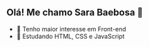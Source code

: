 ## Olá! Me chamo Sara Baebosa 👋

- 💎 Tenho maior interesse em Front-end
- 📌 Estudando HTML, CSS e JavaScript
